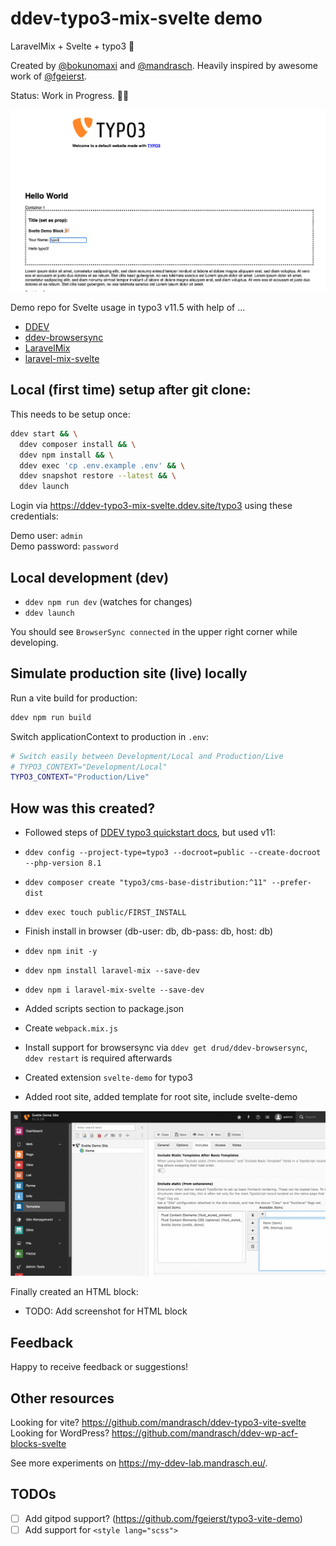 # ddev-typo3-mix-svelte demo

LaravelMix + Svelte + typo3 🧡

Created by [@bokunomaxi](https://github.com/bokunomaxi) and [@mandrasch](https://github.com/mandrasch). Heavily inspired by awesome work of [@fgeierst](https://github.com/fgeierst?tab=repositories).

Status: Work in Progress. 🧑‍🔧

![Screenshot block with svelte input binding](.gh-screenshots/teaser.png?raw=true)

Demo repo for Svelte usage in typo3 v11.5 with help of ...

- [DDEV](https://github.com/drud/ddev)
- [ddev-browsersync](https://github.com/drud/ddev-browsersync)
- [LaravelMix](https://laravel-mix.com/)
- [laravel-mix-svelte](https://laravel-mix.com/extensions/svelte)

## Local (first time) setup after git clone:

This needs to be setup once:

```bash
ddev start && \
  ddev composer install && \
  ddev npm install && \
  ddev exec 'cp .env.example .env' && \
  ddev snapshot restore --latest && \
  ddev launch
```

Login via https://ddev-typo3-mix-svelte.ddev.site/typo3 using these credentials:

Demo user:  `admin`<br>
Demo password:  `password`

## Local development (dev)

- `ddev npm run dev` (watches for changes)
- `ddev launch`

You should see `BrowserSync connected` in the upper right corner while developing.

## Simulate production site (live) locally

Run a vite build for production:

```bash
ddev npm run build
```

Switch applicationContext to production in `.env`:

```bash
# Switch easily between Development/Local and Production/Live
# TYPO3_CONTEXT="Development/Local"
TYPO3_CONTEXT="Production/Live"
```

## How was this created?

- Followed steps of [DDEV typo3 quickstart docs](https://ddev.readthedocs.io/en/latest/users/quickstart/#typo3), but used v11:
- `ddev config --project-type=typo3 --docroot=public --create-docroot --php-version 8.1`
- `ddev composer create "typo3/cms-base-distribution:^11" --prefer-dist`
- `ddev exec touch public/FIRST_INSTALL`
- Finish install in browser (db-user: db, db-pass: db, host: db)

- `ddev npm init -y`
- `ddev npm install laravel-mix --save-dev`
- `ddev npm i laravel-mix-svelte --save-dev`
- Added scripts section to package.json
- Create `webpack.mix.js`
- Install support for browsersync via `ddev get drud/ddev-browsersync`, `ddev restart` is required afterwards

- Created extension `svelte-demo` for typo3
- Added root site, added template for root site, include svelte-demo

![Screenshot edit whole template record, tab includes, add svelte-demo](.gh-screenshots/screenshot_include_static.png?raw=true)

Finally created an HTML block:

- TODO: Add screenshot for HTML block

## Feedback

Happy to receive feedback or suggestions!

## Other resources

Looking for vite? https://github.com/mandrasch/ddev-typo3-vite-svelte <br>
Looking for WordPress? https://github.com/mandrasch/ddev-wp-acf-blocks-svelte

See more experiments on https://my-ddev-lab.mandrasch.eu/.

## TODOs

- [ ] Add gitpod support? (https://github.com/fgeierst/typo3-vite-demo)
- [ ] Add support for `<style lang="scss">`
